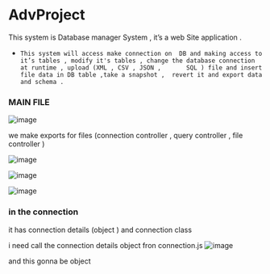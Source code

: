 # AdvProject
This system is  Database manager System , it’s a web Site application . 

-     This system will access make connection on  DB and making access to it’s tables , modify it's tables , change the database connection at runtime , upload (XML , CSV , JSON ,       SQL ) file and insert file data in DB table ,take a snapshot ,  revert it and export data and schema .  



### MAIN FILE 
![image](https://user-images.githubusercontent.com/64756218/146205671-327a1621-3b8c-4ede-8ae4-24698c10e0b0.png)

we make exports for files (connection controller , query controller , file controller )



![image](https://user-images.githubusercontent.com/64756218/146206094-fbfadd83-a7bd-46d2-9406-bc0ce28a45f0.png)


![image](https://user-images.githubusercontent.com/64756218/146206134-c4c234b9-f4ed-452f-a4f0-df5f8f2a5031.png)


![image](https://user-images.githubusercontent.com/64756218/146206209-3f44bcf6-f0b6-4592-8fce-d1117268f858.png)

### in the connection 

it has connection details (object ) 
and connection class 

i need call the connection details object fron connection.js
![image](https://user-images.githubusercontent.com/64756218/146209453-1c299432-32f8-46dc-84c1-b95d3320e8bf.png)

and this gonna be object 




